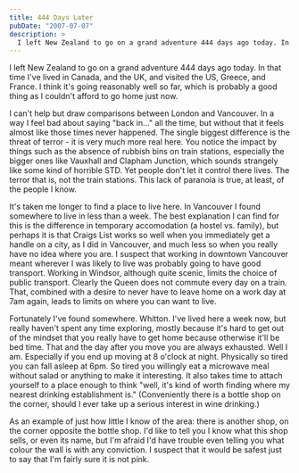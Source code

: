 ```yaml
---
title: 444 Days Later
pubDate: "2007-07-07"
description: >
  I left New Zealand to go on a grand adventure 444 days ago today. In that time I've lived in Canada, and the UK, and visited the US, Greece, and France. I think it's going reasonably well so far, which is probably a good thing as I couldn't afford to go home just now.
---
```


I left New Zealand to go on a grand adventure 444 days ago today. In that time I've lived in Canada, and the UK, and visited the US, Greece, and France. I think it's going reasonably well so far, which is probably a good thing as I couldn't afford to go home just now.

I can't help but draw comparisons between London and Vancouver. In a way I feel bad about saying "back in..." all the time, but without that it feels almost like those times never happened. The single biggest difference is the threat of terror - it is very much more real here. You notice the impact by things such as the absence of rubbish bins on train stations, especially the bigger ones like Vauxhall and Clapham Junction, which sounds strangely like some kind of horrible STD. Yet people don't let it control there lives. The terror that is, not the train stations. This lack of paranoia is true, at least, of the people I know.

It's taken me longer to find a place to live here. In Vancouver I found somewhere to live in less than a week. The best explanation I can find for this is the difference in temporary accomodation (a hostel vs. family), but perhaps it is that Craigs List works so well when you immediately get a handle on a city, as I did in Vancouver, and much less so when you really have no idea where you are. I suspect that working in downtown Vancouver meant wherever I was likely to live was probably going to have good transport. Working in Windsor, although quite scenic, limits the choice of public transport. Clearly the Queen does not commute every day on a train. That, combined with a desire to never have to leave home on a work day at 7am again, leads to limits on where you can want to live.

Fortunately I've found somewhere. Whitton. I've lived here a week now, but really haven't spent any time exploring, mostly because it's hard to get out of the mindset that you really have to get home because otherwise it'll be bed time. That and the day after you move you are always exhausted. Well I am. Especially if you end up moving at 8 o'clock at night. Physically so tired you can fall asleep at 6pm. So tired you willingly eat a microwave meal without salad or anything to make it interesting. It also takes time to attach yourself to a place enough to think "well, it's kind of worth finding where my nearest drinking establishment is." (Conveniently there is a bottle shop on the corner, should I ever take up a serious interest in wine drinking.)

As an example of just how little I know of the area: there is another shop, on the corner opposite the bottle shop. I'd like to tell you I know what this shop sells, or even its name, but I'm afraid I'd have trouble even telling you what colour the wall is with any conviction. I suspect that it would be safest just to say that I'm fairly sure it is not pink.
